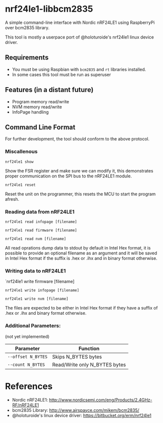 # nrf24le1-libbcm2835
A simple command-line interface with Nordic nRF24LE1 using 
RaspberryPi over bcm2835 library.

This tool is mostly a userpace port of @holoturoide's nrf24le1 
linux device driver.

## Requirements
- You must be using Raspbian with `bcm2835` and `rt` libraries installed.
- In some cases this tool must be run as superuser 

## Features (in a distant future)
- Program memory read/write
- NVM memory read/write
- InfoPage handling

## Command Line Format

For further development, the tool should conform to the above protocol.

### Miscallenous

`nrf24le1 show`

Show the FSR register and make sure we can modify it, this demonstrates proper
communication on the SPI bus to the nRF24LE1 module.

`nrf24le1 reset`

Reset the unit on the programmer, this resets the MCU to start the program afresh.

### Reading data from nRF24LE1

`nrf24le1 read infopage [filename]`

`nrf24le1 read firmware [filename]`

`nrf24le1 read nvm [filename]`

All read oprations dump data to stdout by default in Intel Hex format, it is
possible to provide an optional filename as an argument and it will be saved in
Intel Hex format if the suffix is .hex or .ihx and in binary format otherwise.

### Writing data to nRF24LE1

`nrf24le1 write firmware [filename]

`nrf24le1 write infopage [filename]`

`nrf24le1 write nvm [filename]`

The files are expected to be either in Intel Hex format if they have a suffix
of .hex or .ihx and binary format otherwise.

### Additional Parameters:

(not yet implemented)

| Parameter          | Function                      |
| ------------------ | ----------------------------- |
| `--offset N_BYTES` | Skips N_BYTES bytes           |
| `--count N_BYTES`  | Read/Write only N_BYTES bytes |

# References

* Nordic nRF24LE1:
<http://www.nordicsemi.com/eng/Products/2.4GHz-RF/nRF24LE1>
* bcm2835 Library: 
<http://www.airspayce.com/mikem/bcm2835/>
* @holoturoide's linux device driver: 
<https://bitbucket.org/erm/nrf24le1>
